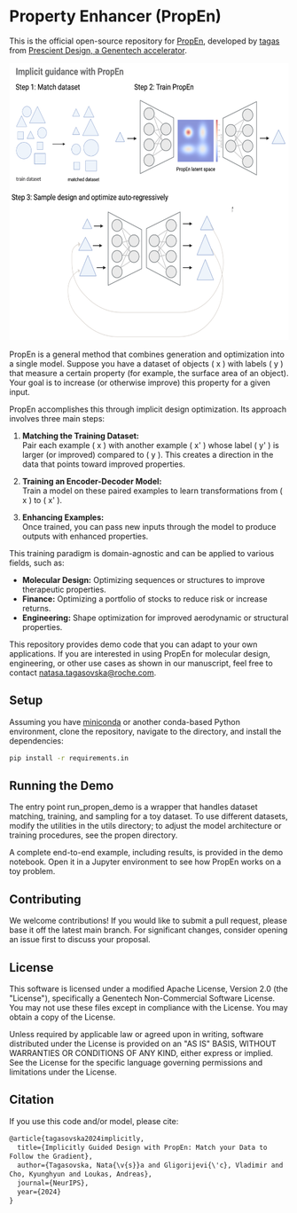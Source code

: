 # Property Enhancer (PropEn)

This is the official open-source repository for [PropEn](https://openreview.net/pdf?id=dhFHO90INk), developed by [tagas](https://tagas.github.io/aboutme/) from [Prescient Design, a Genentech accelerator](https://gene.com/prescient).

<img src="./assets/propen_3in1.png" alt="Conceptual summary" width="600" height="500">

PropEn is a general method that combines generation and optimization into a single model. Suppose you have a dataset of objects \( x \) with labels \( y \) that measure a certain property (for example, the surface area of an object). Your goal is to increase (or otherwise improve) this property for a given input.

PropEn accomplishes this through implicit design optimization. Its approach involves three main steps:

1. **Matching the Training Dataset:**  
   Pair each example \( x \) with another example \( x' \) whose label \( y' \) is larger (or improved) compared to \( y \). This creates a direction in the data that points toward improved properties.

2. **Training an Encoder-Decoder Model:**  
   Train a model on these paired examples to learn transformations from \( x \) to \( x' \).

3. **Enhancing Examples:**  
   Once trained, you can pass new inputs through the model to produce outputs with enhanced properties.

This training paradigm is domain-agnostic and can be applied to various fields, such as:

- **Molecular Design:** Optimizing sequences or structures to improve therapeutic properties.
- **Finance:** Optimizing a portfolio of stocks to reduce risk or increase returns.
- **Engineering:** Shape optimization for improved aerodynamic or structural properties.

This repository provides demo code that you can adapt to your own applications. If you are interested in using PropEn for molecular design, engineering, or other use cases as shown in our manuscript, feel free to contact [natasa.tagasovska@roche.com](mailto:natasa.tagasovska@roche.com).

## Setup

Assuming you have [miniconda](https://docs.conda.io/en/latest/miniconda.html) or another conda-based Python environment, clone the repository, navigate to the directory, and install the dependencies:

```bash
pip install -r requirements.in
```

## Running the Demo
The entry point run_propen_demo is a wrapper that handles dataset matching, training, and sampling for a toy dataset. To use different datasets, modify the utilities in the utils directory; to adjust the model architecture or training procedures, see the propen directory.

A complete end-to-end example, including results, is provided in the demo notebook. Open it in a Jupyter environment to see how PropEn works on a toy problem.

## Contributing
We welcome contributions! If you would like to submit a pull request, please base it off the latest main branch. For significant changes, consider opening an issue first to discuss your proposal.

## License
This software is licensed under a modified Apache License, Version 2.0 (the "License"), specifically a Genentech Non-Commercial Software License. You may not use these files except in compliance with the License. You may obtain a copy of the License.

Unless required by applicable law or agreed upon in writing, software distributed under the License is provided on an "AS IS" BASIS, WITHOUT WARRANTIES OR CONDITIONS OF ANY KIND, either express or implied. See the License for the specific language governing permissions and limitations under the License.

## Citation
If you use this code and/or model, please cite:
```
@article{tagasovska2024implicitly,
  title={Implicitly Guided Design with PropEn: Match your Data to Follow the Gradient},
  author={Tagasovska, Nata{\v{s}}a and Gligorijevi{\'c}, Vladimir and Cho, Kyunghyun and Loukas, Andreas},
  journal={NeurIPS},
  year={2024}
}
```
